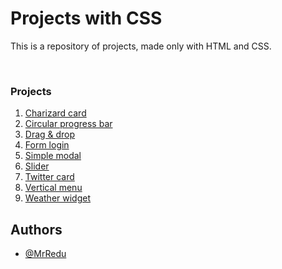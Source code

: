 # Projects with CSS
This is a repository of projects, made only with HTML and CSS.

<br>

### Projects
1. [Charizard card](https://github.com/MrRedu/css-projects/tree/main/charizard-card_css)
2. [Circular progress bar](https://github.com/MrRedu/css-projects/tree/main/circular-progress-bar_css)
3. [Drag & drop](https://github.com/MrRedu/css-projects/tree/main/drag-%26-drop_css)
4. [Form login](https://github.com/MrRedu/css-projects/tree/main/form-login_css)
5. [Simple modal](https://github.com/MrRedu/css-projects/tree/main/simple-modal_css)
6. [Slider](https://github.com/MrRedu/css-projects/tree/main/slider_css)
7. [Twitter card](https://github.com/MrRedu/css-projects/tree/main/twitter-card_css)
8. [Vertical menu](https://github.com/MrRedu/css-projects/tree/main/vertical-menu_css)
9. [Weather widget](https://github.com/MrRedu/css-projects/tree/main/weather-widget_css)


## Authors
- [@MrRedu](https://www.github.com/mrredu)

